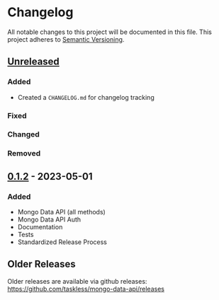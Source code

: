 # Changelog

All notable changes to this project will be documented in this file. This project adheres to [Semantic Versioning](https://semver.org/spec/v2.0.0.html).

## [Unreleased]

### Added

- Created a `CHANGELOG.md` for changelog tracking

### Fixed

### Changed

### Removed

## [0.1.2] - 2023-05-01

### Added

- Mongo Data API (all methods)
- Mongo Data API Auth
- Documentation
- Tests
- Standardized Release Process

## Older Releases

Older releases are available via github releases: https://github.com/taskless/mongo-data-api/releases

<!-- Releases -->

[unreleased]: https://github.com/taskless/mongo-data-api/compare/v0.1.2...HEAD

<!-- Past Releases -->

[0.1.2]: https://github.com/taskless/mongo-data-api/compare/320744af834ca94e450e2a129283e5c7500b763d...v0.1.2
